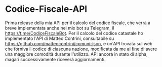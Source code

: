 # Codice-Fiscale-API
Prima release della mia API per il calcolo del codice fiscale, che verrà a breve implementata anche nel mio bot su Telegram, il https://t.me/CodiceFiscaleBot.
Per il calcolo del codice catastale ho implementato l'API di Matteo Contrini, consultabile su https://github.com/matteocontrini/comuni-json, e un'API trovata sul web che forniva il codice di ciascuna nazione, modificata da me al fine di avere una maggiore comodità durante l'utilizzo.
API ancora in stato di alpha, magari successivamente riceverà aggiornamenti.
